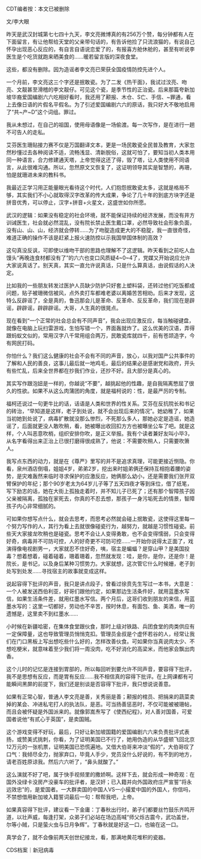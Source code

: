 CDT编者按：本文已被删除

文/李大眼

昨天是武汉封城第七七四十九天，李文亮微博真的有256万个赞，每分钟都有人在下面留言，有让他帮给天堂的父亲带句话的，有告诉他捡了只流浪猫的，有说自己怀孕出现恶心反应的，有自言自语说恋爱了的，有报喜方舱休舱的，甚至有听说李医生是个吃货就跑来晒美食的……暖若留言版的深夜食堂。

这些，都没有删除。因为造谣者李文亮已荣获全国疫情防控先进个人。

一个月前，李文亮这三个字还是抿敢瓷。为了二发《热干面》，我试过汶亮、吻亮、文靓甚至滑稽的李文靓仔。可见这个瓷，是季节性的正治瓷。后来那篇夸新加坡华裔爱国编剧六六吃相好看时，我还用了颟报、木仓、S亡、手信、~罪通，看上去像日语的片假名平假名。为了引述爱国编剧六六的原话，我只好大不敬地启用了“共~产~D”这个词组。罪过。

我从未想过，在自己的祖国，使用母语像是一场偷渡。每一次写作，是在进行一趟不可告人的走私。

艾芬医生珊贴接力赛不仅是万国翻译文本，更是一场民敢瓷全民普及教育，大家忽然秒懂过去各种阅读不适，流畅浅显、清新脱俗，这就可怕了，要知当初人类本用同一种语言，合力修建通天塔，上帝觉得这还了得，毁了塔，让人类使用不同语言，从此很难沟通。所以，忽然原文又恢复了，这证明领导其实是智慧的，再珊，怕是就珊进未来的教科书。

我最近正学习用正能量眼光看待这个时代，人们抱怨抿敢瓷太多，这就是格局不够，其实我们不小心就取得汉字改革的传大成果，争论了几十年的到底方块字还是拼音优秀，可以停止，汉字+拼音+火星文，这盛世如你所愿。

武汉的逻辑：如果没有稳定的社会环境，就不能保证持续的经济发展，而没有井方训诫医生，社会就必然混乱，没有院长禁止医生戴口罩，必然导致社会形象负面，没有山、山、山，经济就会停转……为了吻腚造成更大的不稳腚，我一直很奇怪，难道正确的操作不该是赶紧上报火速防控以示我国举国体制的高效？

这句真没反讽，可即使以维吻干部的思路也理解不了这逻辑。昨天看到之前吃人血馒头“再晚连食材都没有了”的六六也变口风质疑4~0~4了，党媒又开始说应允许大家说真话了。别天真，其实一直允许说真话，只是什么算真话，由说假话的人决定。

比如我的一些朋友转发过医护人员缺少防护只好套上塑料袋，还转过他们吃饭都成问题，贴子被珊微信被风，点外卖打车都难老婆以离婚苦苦相劝。后来才发现，这特么反辟谣了，全是真的，鲁迅那会儿是革命、反革命、反反革命，我们现在是辟谣，辟辟谣，辟辟辟谣。大哥，人生真的很晃点。

现在看到“一个正常的社会总会有不同声音”，我会出现应激反应，每当触碰键盘，就像在电脑上玩扫雷游戏，生怕写错一个，界面轰就炸了。这么优美的汉语，弄得跟蚂蚁文似的，常用汉字八千常用组合两万，民敢瓷库就四千，前有苍颉造字，今有网民打码。

你怕什么？我们这么健康的社会不会有不同的声音，放心，以我对国产公共事件的了解和人民的善良，这事儿最后就一地鸡毛，最后的结果必是感谢党和政府，开头有些忙乱，后来全世界都在抄我们作业，还抄不好。且大部分是真心的。

其实写作跟泡妞是一样的，你越说“不要”，越挑起他的性趣，是自我隔离憋屈了很久的性欲。如果不从这么肉蒲团的角度，就是福柯说的：性，是最严厉的专制。

福柯还说过一句更牛比的话，话语是人类和世界的性关系。艾芬在反抗院长和书记的砖治，“早知道是这样，老子到处说，就不会出现后来的情况”。她幼稚了，如果当初她到处说了，病毒扩散就没那么惨烈，不死那么多人，那她必定是造谣，她造谣了，后面就更没人敢吹稍，看，她被曝出收回扣方方也被曝坐公车了吧。就是这样，个人叫恶意吹梢，组织安排你吹，是正义举报。我有个读者兼好友叫小毕3，从名字看得出来正治上已很打磨得很成熟了，他说：不需要吹稍人，只需要吹箫人。

我写点东西的动力，就是在《尊严》里写的并不是追求真理，可能更接近恻隐。你看，泉州酒店倒塌，姐姐4岁，弟弟2岁，挖出来时姐弟俩还保持互相抱着腰的姿势，是灾难轰然来临时寻求保护的应激反应，她俩那么幼小，还是需要我们张开双臂保护的年纪；那个90岁老太为64岁儿子等了五天四夜才等到床位，借了纸笔，写下励志的话，她在大街上孤独走着时，并不知儿子已死了；还有那个智障孩子因父亲被隔离，孤独在家死去，你真的不忍去想，那孩子一身污垢死去的情景，智障孩子内心非常细腻的。

可如果你想写点什么，就会去思考，而思考必然就会碰上抿敢瓷，这使得这里每一个努力写作的人，其行为看上去就很像碰瓷行为，越努力，就越是习惯性碰瓷。前些天大家接龙吹稍也是碰瓷。思考不会让人变得勇敢，也不会变得懦弱，只会变得好奇，病毒并不可防可控，人的好奇更不可防可控……一开始你说得太正面了，戏演得像电视剧男一，大家就忍不住好奇，咦，宿主是蝙蝠？是穿山甲？是美国投毒？想着想着，碰着碰着，珊着珊着，忽然就发现：哇，是你，是你，还是你！是院长，是书记，以及身后某种习惯势力。大家就想，这次管它什么时候姗，老子到处写到处发……寻找宿主的故事就变成这样。

说起容得下批评的声音，我只是讲点段子，曾看过徐贲先生写过一本书，大意是：一个人被发送西伯利亚，好哥们跟他约定，如果那边生活条件好，就用蓝墨水写信，如果生活条件差，就用红墨水写信。两个月后，这哥们收到朋友的来信，用蓝墨水写的：这里一切都好，劳动也不辛苦，按时休息，有面包、鱼、美酒，唯一的遗憾是，这里卖不到红墨水……

小时候在新疆哈密，在集体食堂跟伙食，那时上级对铁路、兵团食堂的肉类供应有一定保障量，这也导致管理员悄悄克扣。管理员金叔是个虚怀若谷的人，经常让我们在门口黑板上写出想吃些什么好的，怎样改善伙食。可如果你当真说肉太少、不想吃梗米，就意味着至少我们将一周没肉，吃不好消化的高梁米，而他家会飘出肉香。

这个儿时的记忆是连接到胃部的，所以每回听到要允许不同声音，要容得下批评，我不是思想有反应，而是胃有反应……我不相信真的容得下批评。在上网课都有可能瞬间黑屏的前提下，我们还是别谈是否容得下批评，我只想说说善意。

如果有正常心智，普通人李文亮是善，关秀丽是善；颟报的棺员、把捐来的蔬菜卖掉的某会、冲进私宅打人的执法队，是恶。可当扬善惩恶时，不仅可能被被珊帖，而且会被怀疑是外国派来的。就像郭嵩焘写了《使西纪程》，对人善对国善，可爱国者说他“有贰心于英国”，是卖国贼。

这个游戏变得不好玩，最后，只好让新加坡国籍的爱国编剧六六来负责批评式表扬，或赞美式挑刺，你看，为了证明美国已不行了，她用伪造的从华盛顿飞回北京12万元的一张机票，证明美国已恐慌遍地。又借大伯哥来冲淡“假的”，大伯哥叹了口气：我倾尽全力，抛家弃口，毕竟人手少，党员没什么好说的，有不到的地方，请老百姓原谅我。然后六六听了，“鼻头就酸了。”

这么演就不好了吧，属于快手视频里的撒娇啊。这样下去，就会形成一种奇观：在国外没绿卡没房产没豪车的批评者，是汉奸；已入籍并向外国政府庄严宣誓”将永远效忠”的，是爱国者。一大群卖国的中国人VS一小撮爱中国的外国人，你信吗，不禁想借用新加坡入籍誓词最后一句：帮帮我吧，上帝。

如果真容得下批评，建议看一下金庸：丁春秋出行时，弟子们都要丝竹鼓乐齐鸣开道，以壮声威，每逢打架，众弟子们必站在场边高喊“师父烁古震今，武功盖世，尔等小贼，只是萤火虫与日月争辉”。丁春秋就是好这一口，也输在这一口。

真学会了，就不会像前两天创世纪接龙，看，那满地黄花堆积的瓷器。

CDS档案｜新冠病毒


